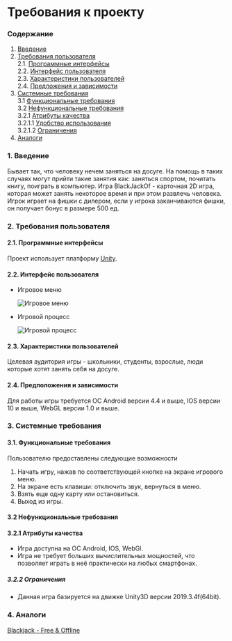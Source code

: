 # Требования к проекту
### Содержание
1. [Введение](#1)
2. [Требования пользователя](#2) <br>
  2.1. [Программные интерфейсы](#2.1) <br>
  2.2. [Интерфейс пользователя](#2.2) <br>
  2.3. [Характеристики пользователей](#2.3) <br>
  2.4. [Предложения и зависимости](#2.4) <br>
3. [Системные требования](#3) <br>
  3.1 [Функциональные требования](#3.1) <br>
  3.2 [Нефункциональные требования](#3.2) <br>
    3.2.1 [Атрибуты качества](#3.2.1) <br>
      3.2.1.1 [Удобство использования](#3.2.1) <br>
      3.2.1.2 [Ограничения](#3.2.2) <br>
 4. [Аналоги](#4) <br>
 
### 1. Введение <a name="1"></a>
Бывает так, что человеку нечем заняться на досуге. На помощь в таких случаях могут прийти такие занятия как: заняться спортом, почитать книгу, поиграть в компьютер. Игра BlackJackOf - карточная 2D игра, которая может занять некоторое время и при этом развлечь человека. Игрок играет на фишки с дилером, если у игрока заканчиваются фишки, он получает бонус в размере 500 ед.

### 2. Требования пользователя <a name="2"></a>
#### 2.1. Программные интерфейсы <a name="2.1"></a>
Проект использует платформу [Unity](https://unity.com/).

#### 2.2. Интерфейс пользователя <a name="2.2"></a>
- Игровое меню 

  ![Игровое меню]()
  
- Игровой процесс

  ![Игровой процесс]()
  
#### 2.3. Характеристики пользователей <a name="2.3"></a>
  Целевая аудитория игры - школьники, студенты, взрослые, люди которые хотят занять себя на досуге. 
  
#### 2.4. Предположения и зависимости <a name="2.4"></a>
  Для работы игры требуется ОС Android версии 4.4 и выше, IOS версии 10 и выше, WebGL версии 1.0 и выше.
  
### 3. Системные требования <a name="3"></a>
#### 3.1. Функциональные требования <a name="3.1"></a>

Пользователю предоставлены следующие возможности

  1. Начать игру, нажав по соответствующей кнопке на экране игрового меню.
  2. На экране есть клавиши: отключить звук, вернуться в меню.
  3. Взять еще одну карту или остановиться.
  3. Выход из игры.
  
#### 3.2 Нефункциональные требования <a name="3.2"></a>

 #### 3.2.1 Атрибуты качества <a name="3.2.1"></a>
 * Игра доступна на ОС Android, IOS, WebGl. 
 * Игра не требует больших вычислительных мощностей, что позволяет играть в неё практически на любых смартфонах.
 <a name="requirements_for_ease_of_use"/>
 
 ##### 3.2.2 Ограничения <a name="3.2.2"></a>
 * Данная игра базируется на движке Unity3D версии 2019.3.4f(64bit).
 <a name="security_requirements"/>
 
### 4. Аналоги <a name="4"></a>
 [Blackjack - Free & Offline](https://play.google.com/store/apps/details?id=com.fassor.android.blackjack&hl=ru&gl=US)
